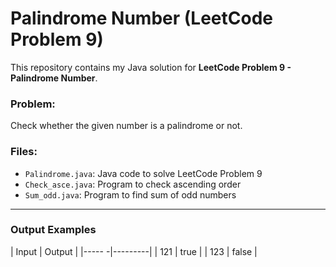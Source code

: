 # Palindrome Number (LeetCode Problem 9)

This repository contains my Java solution for **LeetCode Problem 9 - Palindrome Number**.

### Problem:
Check whether the given number is a palindrome or not.

### Files:
- `Palindrome.java`: Java code to solve LeetCode Problem 9
- `Check_asce.java`: Program to check ascending order
- `Sum_odd.java`: Program to find sum of odd numbers

---

### Output Examples

| Input | Output  |
|----- -|---------|
| 121   | true    |
| 123   | false   |
